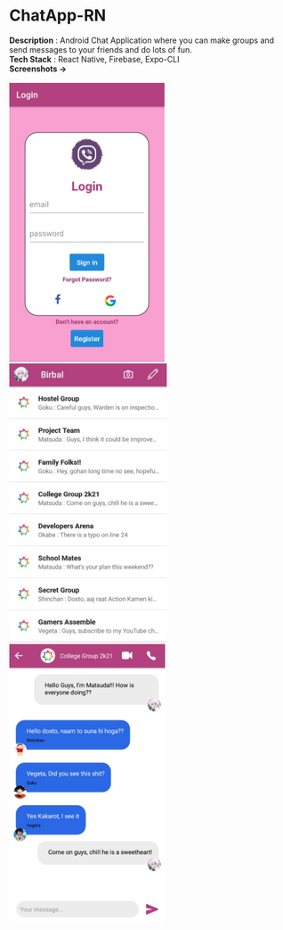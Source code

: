 # ChatApp-RN

<b>Description</b> : Android Chat Application where you can make groups and send messages to your friends and do lots of fun. <br>
<b>Tech Stack</b> : React Native, Firebase, Expo-CLI <br>
<b>Screenshots -> </b> <br>
<br>
<img height="500" src="https://github.com/apex-blaze/ChatApp-RN/blob/main/assets/images/9.png" />
<img height="500" src="https://github.com/apex-blaze/ChatApp-RN/blob/main/assets/images/10.jpg" />
<img height="500" src="https://github.com/apex-blaze/ChatApp-RN/blob/main/assets/images/11.png" />
